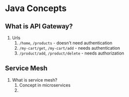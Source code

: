 # Java Concepts #

## What is API Gateway? ##
1. Urls
	1. `/home`, `/products` - doesn't need authentication
	2. `/my-cart/get`, `/my-cart/add` - needs authentication
	3. `/product/add`, `/product/delete` - needs authorization

## Service Mesh ##
1. What is service mesh?
	1. Concept in microservices
	2. 